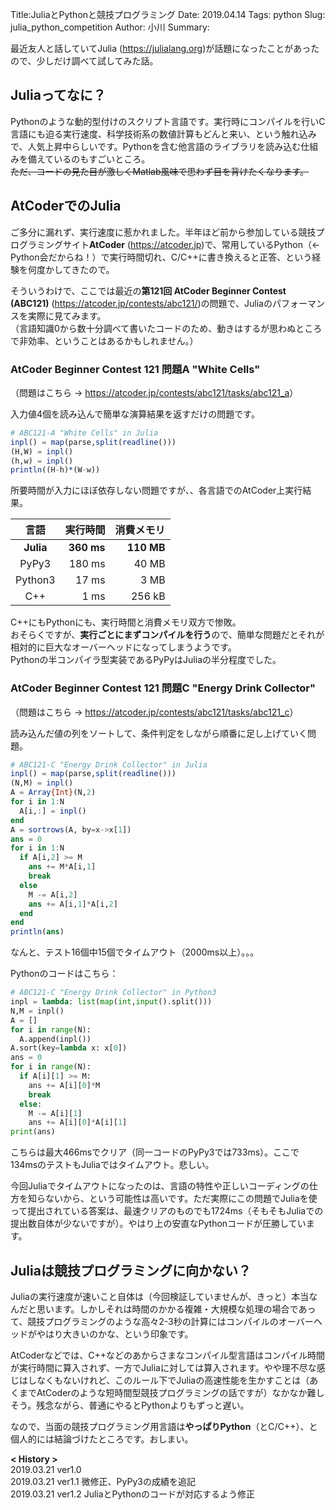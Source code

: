 Title:JuliaとPythonと競技プログラミング
Date: 2019.04.14
Tags: python
Slug: julia_python_competition
Author: 小川
Summary:

最近友人と話していてJulia (<https://julialang.org>)が話題になったことがあったので、少しだけ調べて試してみた話。

## Juliaってなに？

Pythonのような動的型付けのスクリプト言語です。実行時にコンパイルを行いC言語にも迫る実行速度、科学技術系の数値計算もどんと来い、という触れ込みで、人気上昇中らしいです。Pythonを含む他言語のライブラリを読み込む仕組みを備えているのもすごいところ。  
~~ただ、コードの見た目が激しくMatlab風味で思わず目を背けたくなります。~~

## AtCoderでのJulia

ご多分に漏れず、実行速度に惹かれました。半年ほど前から参加している競技プログラミングサイト**AtCoder** (<https://atcoder.jp>)で、常用しているPython（← Python会だからね！）で実行時間切れ、C/C++に書き換えると正答、という経験を何度かしてきたので。

そういうわけで、ここでは最近の**第121回 AtCoder Beginner Contest (ABC121)** (<https://atcoder.jp/contests/abc121/>)の問題で、Juliaのパフォーマンスを実際に見てみます。  
（言語知識0から数十分調べて書いたコードのため、動きはするが思わぬところで非効率、ということはあるかもしれません。）

### AtCoder Beginner Contest 121 問題A "White Cells"

（問題はこちら → <https://atcoder.jp/contests/abc121/tasks/abc121_a>）

入力値4個を読み込んで簡単な演算結果を返すだけの問題です。

```julia
# ABC121-A "White Cells" in Julia
inpl() = map(parse,split(readline()))
(H,W) = inpl()
(h,w) = inpl()
println((H-h)*(W-w))
```

所要時間が入力にほぼ依存しない問題ですが、、各言語でのAtCoder上実行結果。

|   言語    |   実行時間 | 消費メモリ |
| :-------: | ---------: | ---------: |
| **Julia** | **360 ms** | **110 MB** |
|   PyPy3   |     180 ms |      40 MB |
|  Python3  |      17 ms |       3 MB |
|    C++    |       1 ms |     256 kB |

C++にもPythonにも、実行時間と消費メモリ双方で惨敗。   
おそらくですが、**実行ごとにまずコンパイルを行う**ので、簡単な問題だとそれが相対的に巨大なオーバーヘッドになってしまうようです。  
Pythonの半コンパイラ型実装であるPyPyはJuliaの半分程度でした。

<!---

### AtCoder Beginner Contest 121-B

問題はこちら → <https://atcoder.jp/contests/abc121/tasks/abc121_b>

```julia
# ABC121-B by Julia
inpl() = map(parse,split(readline()))
(N,M,C) = inpl()
B = input()
A = Array{Int}(N,M)
for n=1:N
	A[n,:] = inpl()
end
ans = 0
D = A*B+C
for d in D
  if d > 0
  	ans+=1
  end
end
println(ans)
```

--->

### AtCoder Beginner Contest 121 問題C "Energy Drink Collector"

（問題はこちら → <https://atcoder.jp/contests/abc121/tasks/abc121_c>）

読み込んだ値の列をソートして、条件判定をしながら順番に足し上げていく問題。

```julia
# ABC121-C "Energy Drink Collector" in Julia
inpl() = map(parse,split(readline()))
(N,M) = inpl()
A = Array{Int}(N,2)
for i in 1:N
  A[i,:] = inpl()
end
A = sortrows(A, by=x->x[1])
ans = 0
for i in 1:N
  if A[i,2] >= M
    ans += M*A[i,1]
    break
  else
    M -= A[i,2]
    ans += A[i,1]*A[i,2]
  end
end
println(ans)
```

なんと、テスト16個中15個でタイムアウト（2000ms以上）。。。

Pythonのコードはこちら：

```python
# ABC121-C "Energy Drink Collector" in Python3
inpl = lambda: list(map(int,input().split()))
N,M = inpl()
A = []
for i in range(N):
  A.append(inpl()) 
A.sort(key=lambda x: x[0])
ans = 0
for i in range(N):
  if A[i][1] >= M:
    ans += A[i][0]*M
    break
  else:
    M -= A[i][1]
    ans += A[i][0]*A[i][1]
print(ans)
```

こちらは最大466msでクリア（同一コードのPyPy3では733ms）。ここで134msのテストもJuliaではタイムアウト。悲しい。

今回Juliaでタイムアウトになったのは、言語の特性や正しいコーディングの仕方を知らないから、という可能性は高いです。ただ実際にこの問題でJuliaを使って提出されている答案は、最速クリアのものでも1724ms（そもそもJuliaでの提出数自体が少ないですが）。やはり上の安直なPythonコードが圧勝しています。

## Juliaは競技プログラミングに向かない？

Juliaの実行速度が速いこと自体は（今回検証していませんが、きっと）本当なんだと思います。しかしそれは時間のかかる複雑・大規模な処理の場合であって、競技プログラミングのような高々2-3秒の計算にはコンパイルのオーバーヘッドがやはり大きいのかな、という印象です。  

AtCoderなどでは、C++などのあからさまなコンパイル型言語はコンパイル時間が実行時間に算入されず、一方でJuliaに対しては算入されます。やや理不尽な感じはしなくもないけれど、このルール下でJuliaの高速性能を生かすことは（あくまでAtCoderのような短時間型競技プログラミングの話ですが）なかなか難しそう。残念ながら、普通にやるとPythonよりもずっと遅い。  

なので、当面の競技プログラミング用言語は**やっぱりPython**（とC/C++）、と個人的には結論づけたところです。おしまい。

**< History >**  
2019.03.21 ver1.0  
2019.03.21 ver1.1 微修正、PyPy3の成績を追記  
2019.03.21 ver1.2 JuliaとPythonのコードが対応するよう修正
